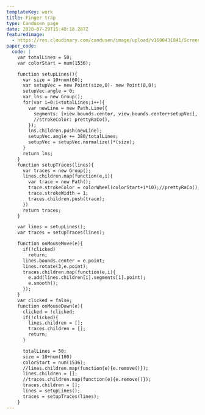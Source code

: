 ```yaml
---
templateKey: work
title: Finger trap
type: Candusen page
date: 2020-07-29T15:40:18.287Z
featuredimage:
  - https://res.cloudinary.com/candusen/image/upload/v1600431841/Screen_Shot_2020-09-17_at_6.56.23_PM_awjmwn.png
paper_code:
  code: |
    var totalLines = 50;
    var colorStart = num(1536);

    function setupLines(){
      var size = 10+num(60);
      var setupVec = new Point(size,0)- new Point(0,0);
      setupVec.angle = 0;
      var lns = new Group();
      for(var i=0;i<totalLines;i++){
        var newLine = new Path.Line({
          segments: [view.bounds.center, view.bounds.center+setupVec],
          //strokeColor: prettyRaCo(),
        });
        lns.children.push(newLine);
        setupVec.angle += 380/totalLines;
        setupVec = setupVec.normalize()*(size);
      }
      return lns;
    }
    function setupTraces(lines){
      var traces = new Group();
      lines.children.map(function(e,i){
        var trace = new Path();
        trace.strokeColor = colorWheel(colorStart+i*10);//prettyRaCo();
        trace.strokeWidth = 1;
        traces.children.push(trace);
      })
      return traces;
    }

    var lines = setupLines();
    var traces = setupTraces(lines);

    function onMouseMove(e){
      if(!clicked)
        return;
      lines.bounds.center = e.point;
      lines.rotate(3,e.point);
      traces.children.map(function(e,i){
        e.add(lines.children[i].segments[1].point);
        e.smooth();
      });
    }
    var clicked = false;
    function onMouseDown(e){
      clicked = !clicked;
      if(!clicked){
        lines.children = [];
        traces.children = [];
        return;
      }

      totalLines = 50;
      size = 10+num(100)
      colorStart = num(1536);
      //lines.children.map(function(e){e.remove()});
      lines.children = [];
      //traces.children.map(function(e){e.remove()});
      traces.children = [];
      lines = setupLines();
      traces = setupTraces(lines);
    }
---
```

